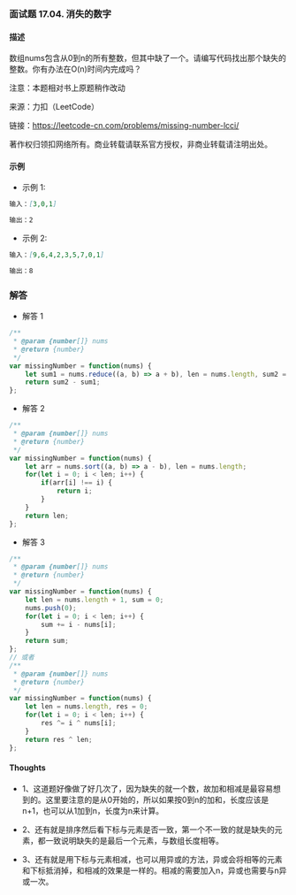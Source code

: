 ### 面试题 17.04. 消失的数字

#### 描述

数组nums包含从0到n的所有整数，但其中缺了一个。请编写代码找出那个缺失的整数。你有办法在O(n)时间内完成吗？

注意：本题相对书上原题稍作改动

来源：力扣（LeetCode）

链接：https://leetcode-cn.com/problems/missing-number-lcci/

著作权归领扣网络所有。商业转载请联系官方授权，非商业转载请注明出处。

#### 示例

+ 示例 1:
```md
输入：[3,0,1]

输出：2
```
+ 示例 2:
```md
输入：[9,6,4,2,3,5,7,0,1]

输出：8
```

### 解答

+ 解答 1
```js
/**
 * @param {number[]} nums
 * @return {number}
 */
var missingNumber = function(nums) {
    let sum1 = nums.reduce((a, b) => a + b), len = nums.length, sum2 = (1 + len) * len / 2;
    return sum2 - sum1;
};
```

+ 解答 2
```js
/**
 * @param {number[]} nums
 * @return {number}
 */
var missingNumber = function(nums) {
    let arr = nums.sort((a, b) => a - b), len = nums.length;
    for(let i = 0; i < len; i++) {
        if(arr[i] !== i) {
            return i;
        }
    }
    return len;
};
```

+ 解答 3
```js
/**
 * @param {number[]} nums
 * @return {number}
 */
var missingNumber = function(nums) {
    let len = nums.length + 1, sum = 0;
    nums.push(0);
    for(let i = 0; i < len; i++) {
        sum += i - nums[i];
    }
    return sum;
};
// 或者
/**
 * @param {number[]} nums
 * @return {number}
 */
var missingNumber = function(nums) {
    let len = nums.length, res = 0;
    for(let i = 0; i < len; i++) {
        res ^= i ^ nums[i];
    }
    return res ^ len;
};
```

#### Thoughts

+ 1、这道题好像做了好几次了，因为缺失的就一个数，故加和相减是最容易想到的。这里要注意的是从0开始的，所以如果按0到n的加和，长度应该是n+1，也可以从1加到n，长度为n来计算。

+ 2、还有就是排序然后看下标与元素是否一致，第一个不一致的就是缺失的元素，都一致说明缺失的是最后一个元素，与数组长度相等。

+ 3、还有就是用下标与元素相减，也可以用异或的方法，异或会将相等的元素和下标抵消掉，和相减的效果是一样的。相减的需要加入n，异或也需要与n异或一次。